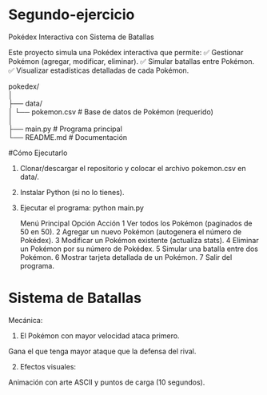 # Segundo-ejercicio

Pokédex Interactiva con Sistema de Batallas

Este proyecto simula una Pokédex interactiva que permite:
✅ Gestionar Pokémon (agregar, modificar, eliminar).
✅ Simular batallas entre Pokémon.
✅ Visualizar estadísticas detalladas de cada Pokémon.

pokedex/  
│  
├── data/  
│   └── pokemon.csv          # Base de datos de Pokémon (requerido)  
│  
├── main.py                  # Programa principal  
└── README.md                # Documentación  

#Cómo Ejecutarlo

1. Clonar/descargar el repositorio y colocar el archivo pokemon.csv en data/.

2. Instalar Python (si no lo tienes).

3. Ejecutar el programa: python main.py

   Menú Principal
Opción	Acción
1	Ver todos los Pokémon (paginados de 50 en 50).
2	Agregar un nuevo Pokémon (autogenera el número de Pokédex).
3	Modificar un Pokémon existente (actualiza stats).
4	Eliminar un Pokémon por su número de Pokédex.
5	Simular una batalla entre dos Pokémon.
6	Mostrar tarjeta detallada de un Pokémon.
7	Salir del programa.


# Sistema de Batallas

Mecánica:

1. El Pokémon con mayor velocidad ataca primero.

Gana el que tenga mayor ataque que la defensa del rival.

2. Efectos visuales:

Animación con arte ASCII y puntos de carga (10 segundos).
